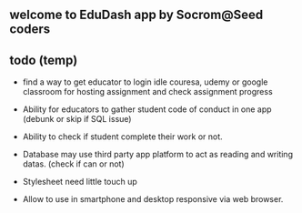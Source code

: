 ## welcome to EduDash app by Socrom@Seed coders


## todo (temp)
- find a way to get educator to login idle couresa, udemy or google classroom for hosting assignment and check assignment progress

- Ability for educators to gather student code of conduct in one app (debunk or skip if SQL issue)

- Ability to check if student complete their work or not.

- Database may use third party app platform to act as reading and writing datas. (check if can or not)

- Stylesheet need little touch up

- Allow to use in smartphone and desktop responsive via web browser.